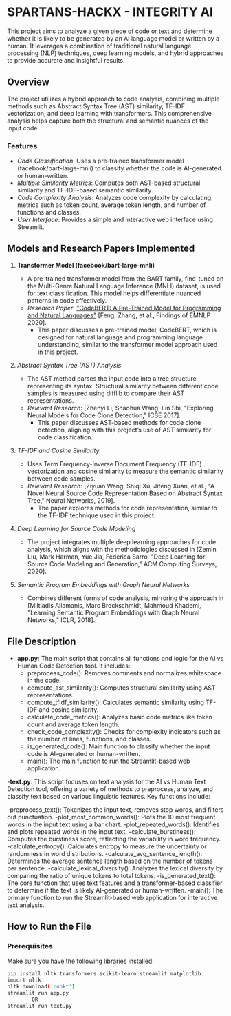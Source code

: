 # SPARTANS-HACKX - INTEGRITY AI

This project aims to analyze a given piece of code or text and determine whether it is likely to be generated by an AI language model or written by a human. It leverages a combination of traditional natural language processing (NLP) techniques, deep learning models, and hybrid approaches to provide accurate and insightful results.

## Overview

The project utilizes a hybrid approach to code analysis, combining multiple methods such as Abstract Syntax Tree (AST) similarity, TF-IDF vectorization, and deep learning with transformers. This comprehensive analysis helps capture both the structural and semantic nuances of the input code.

### Features
- *Code Classification*: Uses a pre-trained transformer model (facebook/bart-large-mnli) to classify whether the code is AI-generated or human-written.
- *Multiple Similarity Metrics*: Computes both AST-based structural similarity and TF-IDF-based semantic similarity.
- *Code Complexity Analysis*: Analyzes code complexity by calculating metrics such as token count, average token length, and number of functions and classes.
- *User Interface*: Provides a simple and interactive web interface using Streamlit.

## Models and Research Papers Implemented

1. **Transformer Model (facebook/bart-large-mnli)**
   - A pre-trained transformer model from the BART family, fine-tuned on the Multi-Genre Natural Language Inference (MNLI) dataset, is used for text classification. This model helps differentiate nuanced patterns in code effectively.
   - *Research Paper*: ["CodeBERT: A Pre-Trained Model for Programming and Natural Languages"](https://ar5iv.labs.arxiv.org/html/2002.08155) [Feng, Zhang, et al., Findings of EMNLP 2020].
     - This paper discusses a pre-trained model, CodeBERT, which is designed for natural language and programming language understanding, similar to the transformer model approach used in this project.

2. *Abstract Syntax Tree (AST) Analysis*
   - The AST method parses the input code into a tree structure representing its syntax. Structural similarity between different code samples is measured using difflib to compare their AST representations.
   - *Relevant Research*: [Zhenyi Li, Shaohua Wang, Lin Shi, "Exploring Neural Models for Code Clone Detection," ICSE 2017].
     - This paper discusses AST-based methods for code clone detection, aligning with this project’s use of AST similarity for code classification.

3. *TF-IDF and Cosine Similarity*
   - Uses Term Frequency-Inverse Document Frequency (TF-IDF) vectorization and cosine similarity to measure the semantic similarity between code samples.
   - *Relevant Research*: [Ziyuan Wang, Shiqi Xu, Jifeng Xuan, et al., "A Novel Neural Source Code Representation Based on Abstract Syntax Tree," Neural Networks, 2019].
     - The paper explores methods for code representation, similar to the TF-IDF technique used in this project.

4. *Deep Learning for Source Code Modeling*
   - The project integrates multiple deep learning approaches for code analysis, which aligns with the methodologies discussed in [Zemin Liu, Mark Harman, Yue Jia, Federica Sarro, "Deep Learning for Source Code Modeling and Generation," ACM Computing Surveys, 2020].

5. *Semantic Program Embeddings with Graph Neural Networks*
   - Combines different forms of code analysis, mirroring the approach in [Miltiadis Allamanis, Marc Brockschmidt, Mahmoud Khademi, "Learning Semantic Program Embeddings with Graph Neural Networks," ICLR, 2018].

## File Description

- **app.py**: The main script that contains all functions and logic for the AI vs Human Code Detection tool. It includes:
  - preprocess_code(): Removes comments and normalizes whitespace in the code.
  - compute_ast_similarity(): Computes structural similarity using AST representations.
  - compute_tfidf_similarity(): Calculates semantic similarity using TF-IDF and cosine similarity.
  - calculate_code_metrics(): Analyzes basic code metrics like token count and average token length.
  - check_code_complexity(): Checks for complexity indicators such as the number of lines, functions, and classes.
  - is_generated_code(): Main function to classify whether the input code is AI-generated or human-written.
  - main(): The main function to run the Streamlit-based web application.

-**text.py**: This script focuses on text analysis for the AI vs Human Text Detection tool, offering a variety of methods to preprocess, analyze, and classify text based on various linguistic features. Key functions include:

-preprocess_text(): Tokenizes the input text, removes stop words, and filters out punctuation.
-plot_most_common_words(): Plots the 10 most frequent words in the input text using a bar chart.
-plot_repeated_words(): Identifies and plots repeated words in the input text.
-calculate_burstiness(): Computes the burstiness score, reflecting the variability in word frequency.
-calculate_entropy(): Calculates entropy to measure the uncertainty or randomness in word distributions.
-calculate_avg_sentence_length(): Determines the average sentence length based on the number of tokens per sentence.
-calculate_lexical_diversity(): Analyzes the lexical diversity by comparing the ratio of unique tokens to total tokens.
-is_generated_text(): The core function that uses text features and a transformer-based classifier to determine if the text is likely AI-generated or human-written.
-main(): The primary function to run the Streamlit-based web application for interactive text analysis.

## How to Run the File

### Prerequisites

Make sure you have the following libraries installed:

```bash
pip install nltk transformers scikit-learn streamlit matplotlib
import nltk
nltk.download('punkt')
streamlit run app.py
        OR
streamlit run text.py
